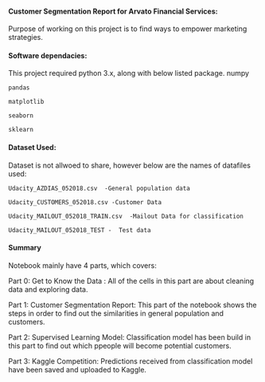 #### Customer Segmentation Report for Arvato Financial Services: 

Purpose of working on this project is to find ways to empower marketing strategies.

#### Software dependacies:
This project required python 3.x, along with below listed package.
	numpy
	
	pandas
	
	matplotlib
	
	seaborn
	
	sklearn
	
#### Dataset Used:
Dataset is not allwoed to share, however below are the names of datafiles used:
	
	Udacity_AZDIAS_052018.csv  -General population data
	
	Udacity_CUSTOMERS_052018.csv -Customer Data
	
	Udacity_MAILOUT_052018_TRAIN.csv  -Mailout Data for classification
	
	Udacity_MAILOUT_052018_TEST -  Test data
	

#### Summary
Notebook mainly have 4 parts, which covers:

Part 0: Get to Know the Data : All of the cells in this part are about cleaning data and exploring data.

Part 1: Customer Segmentation Report: This part of the notebook shows the steps in order to find out the similarities in general population and customers.

Part 2: Supervised Learning Model: Classification model has been build in this part to find out which ppeople will become potential customers.

Part 3: Kaggle Competition: Predictions received from classification model have been saved and uploaded to Kaggle.
